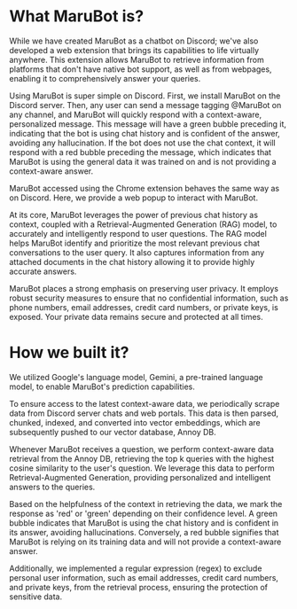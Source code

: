 # What MaruBot is?
While we have created MaruBot as a chatbot on Discord; we've also developed a web extension that brings its capabilities to life virtually anywhere. This extension allows MaruBot to retrieve information from platforms that don't have native bot support, as well as from webpages, enabling it to comprehensively answer your queries.

Using MaruBot is super simple on Discord. First, we install MaruBot on the Discord server. Then, any user can send a message tagging @MaruBot on any channel, and MaruBot will quickly respond with a context-aware, personalized message. This message will have a green bubble preceding it, indicating that the bot is using chat history and is confident of the answer, avoiding any hallucination. If the bot does not use the chat context, it will respond with a red bubble preceding the message, which indicates that MaruBot is using the general data it was trained on and is not providing a context-aware answer.

MaruBot accessed using the Chrome extension behaves the same way as on Discord. Here, we provide a web popup to interact with MaruBot.

At its core, MaruBot leverages the power of previous chat history as context, coupled with a Retrieval-Augmented Generation (RAG) model, to accurately and intelligently respond to user questions. The RAG model helps MaruBot identify and prioritize the most relevant previous chat conversations to the user query. It also captures information from any attached documents in the chat history allowing it to provide highly accurate answers.

MaruBot places a strong emphasis on preserving user privacy. It employs robust security measures to ensure that no confidential information, such as phone numbers, email addresses, credit card numbers, or private keys, is exposed. Your private data remains secure and protected at all times.

# How we built it?
We utilized Google's language model, Gemini, a pre-trained language model, to enable MaruBot's prediction capabilities.

To ensure access to the latest context-aware data, we periodically scrape data from Discord server chats and web portals. This data is then parsed, chunked, indexed, and converted into vector embeddings, which are subsequently pushed to our vector database, Annoy DB.

Whenever MaruBot receives a question, we perform context-aware data retrieval from the Annoy DB, retrieving the top k queries with the highest cosine similarity to the user's question. We leverage this data to perform Retrieval-Augmented Generation, providing personalized and intelligent answers to the queries.

Based on the helpfulness of the context in retrieving the data, we mark the response as 'red' or 'green' depending on their confidence level. A green bubble indicates that MaruBot is using the chat history and is confident in its answer, avoiding hallucinations. Conversely, a red bubble signifies that MaruBot is relying on its training data and will not provide a context-aware answer.

Additionally, we implemented a regular expression (regex) to exclude personal user information, such as email addresses, credit card numbers, and private keys, from the retrieval process, ensuring the protection of sensitive data.

